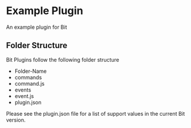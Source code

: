 # Example Plugin
An example plugin for Bit

## Folder Structure
Bit Plugins follow the following folder structure
- Folder-Name
 - commands
  - command.js
 - events
  - event.js
 - plugin.json

Please see the plugin.json file for a list of support values in the current Bit version.
